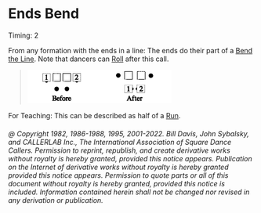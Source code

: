 
# Ends Bend

Timing: 2

From any formation with the ends in a line: The ends do their part of a 
[Bend the Line](../b1/bend_the_line.md).
Note that dancers can [Roll](../plus/anything_and_roll.md) after this call.

> 
> ![alt](ends_bend_1a.png)![alt](ends_bend_1b.png)
>

For Teaching: This can be described as half of a [Run](../b2/run.md).

###### @ Copyright 1982, 1986-1988, 1995, 2001-2022. Bill Davis, John Sybalsky, and CALLERLAB Inc., The International Association of Square Dance Callers. Permission to reprint, republish, and create derivative works without royalty is hereby granted, provided this notice appears. Publication on the Internet of derivative works without royalty is hereby granted provided this notice appears. Permission to quote parts or all of this document without royalty is hereby granted, provided this notice is included. Information contained herein shall not be changed nor revised in any derivation or publication.

